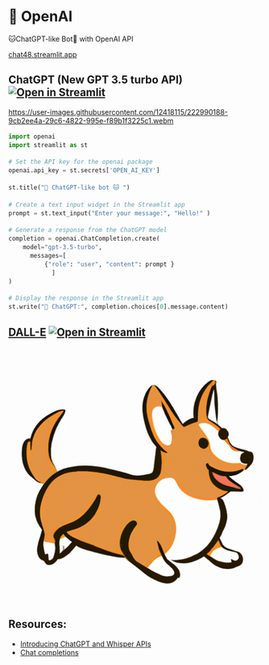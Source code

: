 # 🤖 OpenAI

🐱ChatGPT-like Bot🤖 with OpenAI API

[chat48.streamlit.app](https://chat48.streamlit.app/)

## ChatGPT (New GPT 3.5 turbo API) [![Open in Streamlit](https://static.streamlit.io/badges/streamlit_badge_black_white.svg)](https://chat48.streamlit.app/)

https://user-images.githubusercontent.com/12418115/222990188-9cb2ee4a-29c6-4822-995e-f89b1f3225c1.webm

```python
import openai
import streamlit as st

# Set the API key for the openai package
openai.api_key = st.secrets['OPEN_AI_KEY']

st.title("🤖 ChatGPT-like bot 🐱 ")

# Create a text input widget in the Streamlit app
prompt = st.text_input("Enter your message:", "Hello!" )

# Generate a response from the ChatGPT model
completion = openai.ChatCompletion.create(
    model="gpt-3.5-turbo",
      messages=[
          {"role": "user", "content": prompt }
            ]
)

# Display the response in the Streamlit app
st.write("🤖 ChatGPT:", completion.choices[0].message.content)
```

## [DALL-E](DallE/README.md) [![Open in Streamlit](https://static.streamlit.io/badges/streamlit_badge_black_white.svg)](https://openai-image.streamlit.app/)

![corgi](img/funny%20corgi%20in%20a%20cartoon%20style.png)

## Resources:

* [Introducing ChatGPT and Whisper APIs](https://openai.com/blog/introducing-chatgpt-and-whisper-apis)
* [Chat completions](https://platform.openai.com/docs/guides/chat/introduction)